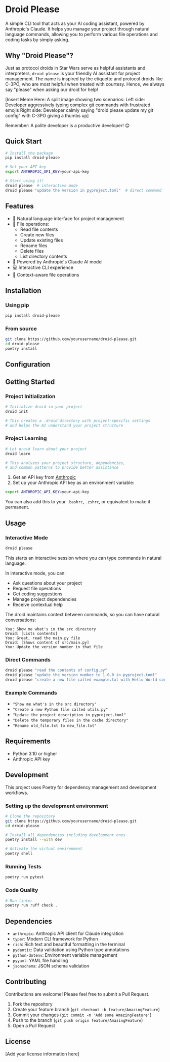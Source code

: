 # Droid Please

A simple CLI tool that acts as your AI coding assistant, powered by Anthropic's Claude. It helps you manage your project through natural language commands, allowing you to perform various file operations and coding tasks by simply asking.
## Why "Droid Please"?

Just as protocol droids in Star Wars serve as helpful assistants and interpreters, `droid please` is your friendly AI assistant for project management. The name is inspired by the etiquette and protocol droids like C-3PO, who are most helpful when treated with courtesy. Hence, we always say "please" when asking our droid for help!

[Insert Meme Here: A split image showing two scenarios:
Left side: Developer aggressively typing complex git commands with frustrated emojis
Right side: Developer calmly saying "droid please update my git config" with C-3PO giving a thumbs up]

Remember: A polite developer is a productive developer! 😊


## Quick Start

```bash
# Install the package
pip install droid-please

# Set your API key
export ANTHROPIC_API_KEY=your-api-key

# Start using it!
droid please  # interactive mode
droid please "update the version in pyproject.toml"  # direct command
```

## Features

- 💬 Natural language interface for project management
- 📁 File operations:
  - Read file contents
  - Create new files
  - Update existing files
  - Rename files
  - Delete files
  - List directory contents
- 🤖 Powered by Anthropic's Claude AI model
- 💻 Interactive CLI experience
- 🔄 Context-aware file operations

## Installation

### Using pip
```bash
pip install droid-please
```

### From source
```bash
git clone https://github.com/yourusername/droid-please.git
cd droid-please
poetry install
```

## Configuration
## Getting Started

### Project Initialization
```bash
# Initialize droid in your project
droid init

# This creates a .droid directory with project-specific settings
# and helps the AI understand your project structure
```

### Project Learning
```bash
# Let droid learn about your project
droid learn

# This analyzes your project structure, dependencies,
# and common patterns to provide better assistance
```


1. Get an API key from [Anthropic](https://www.anthropic.com/)
2. Set up your Anthropic API key as an environment variable:
```bash
export ANTHROPIC_API_KEY=your-api-key
```

You can also add this to your `.bashrc`, `.zshrc`, or equivalent to make it permanent.

## Usage

### Interactive Mode
```bash
droid please
```
This starts an interactive session where you can type commands in natural language.

In interactive mode, you can:
- Ask questions about your project
- Request file operations
- Get coding suggestions
- Manage project dependencies
- Receive contextual help

The droid maintains context between commands, so you can have natural conversations:
```
You: Show me what's in the src directory
Droid: [Lists contents]
You: Great, read the main.py file
Droid: [Shows content of src/main.py]
You: Update the version number in that file
```


### Direct Commands
```bash
droid please "read the contents of config.py"
droid please "update the version number to 1.0.0 in pyproject.toml"
droid please "create a new file called example.txt with Hello World content"
```

### Example Commands
- `"Show me what's in the src directory"`
- `"Create a new Python file called utils.py"`
- `"Update the project description in pyproject.toml"`
- `"Delete the temporary files in the cache directory"`
- `"Rename old_file.txt to new_file.txt"`

## Requirements

- Python 3.10 or higher
- Anthropic API key

## Development

This project uses Poetry for dependency management and development workflows.

### Setting up the development environment

```bash
# Clone the repository
git clone https://github.com/yourusername/droid-please.git
cd droid-please

# Install all dependencies including development ones
poetry install --with dev

# Activate the virtual environment
poetry shell
```

### Running Tests
```bash
poetry run pytest
```

### Code Quality
```bash
# Run linter
poetry run ruff check .
```

## Dependencies

- `anthropic`: Anthropic API client for Claude integration
- `typer`: Modern CLI framework for Python
- `rich`: Rich text and beautiful formatting in the terminal
- `pydantic`: Data validation using Python type annotations
- `python-dotenv`: Environment variable management
- `pyyaml`: YAML file handling
- `jsonschema`: JSON schema validation

## Contributing

Contributions are welcome! Please feel free to submit a Pull Request.

1. Fork the repository
2. Create your feature branch (`git checkout -b feature/AmazingFeature`)
3. Commit your changes (`git commit -m 'Add some AmazingFeature'`)
4. Push to the branch (`git push origin feature/AmazingFeature`)
5. Open a Pull Request

## License

[Add your license information here]

